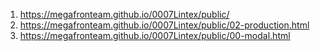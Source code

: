 1. <https://megafronteam.github.io/0007Lintex/public/>
2. <https://megafronteam.github.io/0007Lintex/public/02-production.html>
2. <https://megafronteam.github.io/0007Lintex/public/00-modal.html>